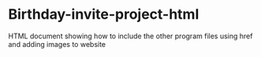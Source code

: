 # Birthday-invite-project-html
HTML document showing how to include the other program files using href and adding images to website
